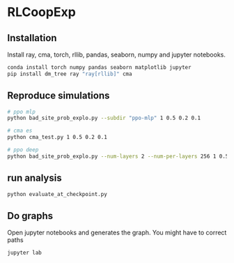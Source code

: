 # RLCoopExp

## Installation

Install ray, cma, torch, rllib, pandas, seaborn, numpy and jupyter notebooks.

```bash
conda install torch numpy pandas seaborn matplotlib jupyter
pip install dm_tree ray "ray[rllib]" cma
```

## Reproduce simulations

```bash
# ppo mlp
python bad_site_prob_explo.py --subdir "ppo-mlp" 1 0.5 0.2 0.1

# cma es
python cma_test.py 1 0.5 0.2 0.1

# ppo deep
python bad_site_prob_explo.py --num-layers 2 --num-per-layers 256 1 0.5 0.2 0.1
```

## run analysis

```bash
python evaluate_at_checkpoint.py
```

## Do graphs

Open jupyter notebooks and generates the graph. You might have to correct paths

```bash
jupyter lab
```